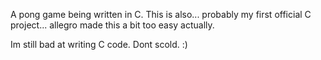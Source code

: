 A pong game being written in C. This is also... probably my first official C project...
allegro made this a bit too easy actually.

Im still bad at writing C code. Dont scold. :)
